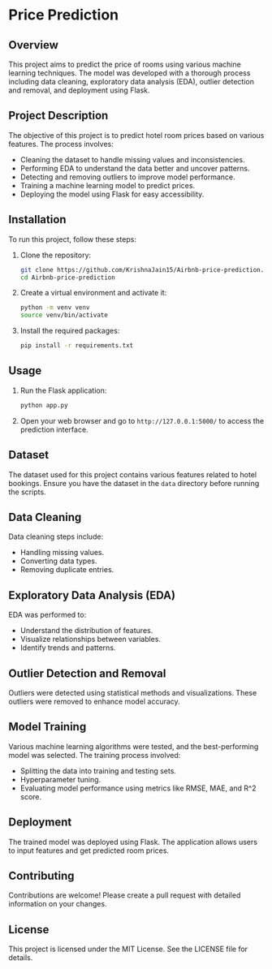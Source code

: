 # Price Prediction

## Overview
This project aims to predict the price of rooms using various machine learning techniques. The model was developed with a thorough process including data cleaning, exploratory data analysis (EDA), outlier detection and removal, and deployment using Flask.

## Project Description
The objective of this project is to predict hotel room prices based on various features. The process involves:

- Cleaning the dataset to handle missing values and inconsistencies.
- Performing EDA to understand the data better and uncover patterns.
- Detecting and removing outliers to improve model performance.
- Training a machine learning model to predict prices.
- Deploying the model using Flask for easy accessibility.

## Installation
To run this project, follow these steps:

1. Clone the repository:
    ```bash
    git clone https://github.com/KrishnaJain15/Airbnb-price-prediction.git
    cd Airbnb-price-prediction
    ```

2. Create a virtual environment and activate it:
    ```bash
    python -m venv venv
    source venv/bin/activate
    ```

3. Install the required packages:
    ```bash
    pip install -r requirements.txt
    ```

## Usage
1. Run the Flask application:
    ```bash
    python app.py
    ```

2. Open your web browser and go to `http://127.0.0.1:5000/` to access the prediction interface.

## Dataset
The dataset used for this project contains various features related to hotel bookings. Ensure you have the dataset in the `data` directory before running the scripts.

## Data Cleaning
Data cleaning steps include:
- Handling missing values.
- Converting data types.
- Removing duplicate entries.

## Exploratory Data Analysis (EDA)
EDA was performed to:
- Understand the distribution of features.
- Visualize relationships between variables.
- Identify trends and patterns.

## Outlier Detection and Removal
Outliers were detected using statistical methods and visualizations. These outliers were removed to enhance model accuracy.

## Model Training
Various machine learning algorithms were tested, and the best-performing model was selected. The training process involved:
- Splitting the data into training and testing sets.
- Hyperparameter tuning.
- Evaluating model performance using metrics like RMSE, MAE, and R^2 score.

## Deployment
The trained model was deployed using Flask. The application allows users to input features and get predicted room prices.

## Contributing
Contributions are welcome! Please create a pull request with detailed information on your changes.

## License
This project is licensed under the MIT License. See the LICENSE file for details.
